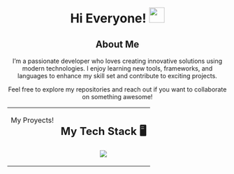 <h1 align="center">
  Hi Everyone! <img src="https://media.giphy.com/media/hvRJCLFzcasrR4ia7z/giphy.gif" width="35">
</h1>
<h2 align="center">
  About Me
</h2>
<p align="center">
  I’m a passionate developer who loves creating innovative solutions using modern technologies. I enjoy learning new tools, frameworks, and languages to enhance my skill set and contribute to exciting projects.
</p>
<p align="center">
  Feel free to explore my repositories and reach out if you want to collaborate on something awesome!
</p>
<table>
  <tr>
    <td align="center" style="vertical-align: top;">
      <p>
        My Proyects!
      </p>
    </td>
    <td align="center" style="vertical-align: top;">
      <h2>
        My Tech Stack 🖥️
      </h2>
      <p>
        <a href="https://skillicons.dev">
          <img src="https://skillicons.dev/icons?i=js,ts,py,git,mysql,express,laravel,django,react,docker" />
        </a>
      </p>
    </td>
  </tr>
</table>
